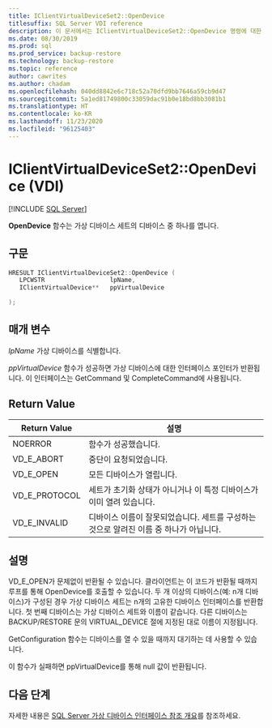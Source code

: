 ```yaml
---
title: IClientVirtualDeviceSet2::OpenDevice
titlesuffix: SQL Server VDI reference
description: 이 문서에서는 IClientVirtualDeviceSet2::OpenDevice 명령에 대한 참조를 제공합니다.
ms.date: 08/30/2019
ms.prod: sql
ms.prod_service: backup-restore
ms.technology: backup-restore
ms.topic: reference
author: cawrites
ms.author: chadam
ms.openlocfilehash: 040dd8842e6c718c52a70dfd9bb7646a59cb9d47
ms.sourcegitcommit: 5a1ed81749800c33059dac91b0e18bd8bb3081b1
ms.translationtype: HT
ms.contentlocale: ko-KR
ms.lasthandoff: 11/23/2020
ms.locfileid: "96125403"
---
```

# <a name="iclientvirtualdeviceset2opendevice-vdi"></a>IClientVirtualDeviceSet2::OpenDevice (VDI)

[!INCLUDE [SQL Server](../../../includes/applies-to-version/sqlserver.md)]

**OpenDevice** 함수는 가상 디바이스 세트의 디바이스 중 하나를 엽니다.

## <a name="syntax"></a>구문

```c
HRESULT IClientVirtualDeviceSet2::OpenDevice (
   LPCWSTR                  lpName,
   IClientVirtualDevice**   ppVirtualDevice

);
```

## <a name="parameters"></a>매개 변수

*lpName* 가상 디바이스를 식별합니다.

*ppVirtualDevice* 함수가 성공하면 가상 디바이스에 대한 인터페이스 포인터가 반환됩니다. 이 인터페이스는 GetCommand 및 CompleteCommand에 사용됩니다.

## <a name="return-value"></a>Return Value

|Return Value | 설명 |
|---|---|
| NOERROR | 함수가 성공했습니다. |
| VD_E_ABORT | 중단이 요청되었습니다. |
| VD_E_OPEN |모든 디바이스가 열립니다. |
| VD_E_PROTOCOL | 세트가 초기화 상태가 아니거나 이 특정 디바이스가 이미 열려 있습니다. |
| VD_E_INVALID | 디바이스 이름이 잘못되었습니다. 세트를 구성하는 것으로 알려진 이름 중 하나가 아닙니다. |

## <a name="remarks"></a>설명

VD_E_OPEN가 문제없이 반환될 수 있습니다. 클라이언트는 이 코드가 반환될 때까지 루프를 통해 OpenDevice를 호출할 수 있습니다.
두 개 이상의 디바이스(예: n개 디바이스)가 구성된 경우 가상 디바이스 세트는 n개의 고유한 디바이스 인터페이스를 반환합니다. 첫 번째 디바이스는 가상 디바이스 세트와 이름이 같습니다. 다른 디바이스는 BACKUP/RESTORE 문의 VIRTUAL_DEVICE 절에 지정된 대로 이름이 지정됩니다.

GetConfiguration 함수는 디바이스를 열 수 있을 때까지 대기하는 데 사용할 수 있습니다.

이 함수가 실패하면 ppVirtualDevice를 통해 null 값이 반환됩니다.

## <a name="next-steps"></a>다음 단계

자세한 내용은 [SQL Server 가상 디바이스 인터페이스 참조 개요](reference-virtual-device-interface.md)를 참조하세요.